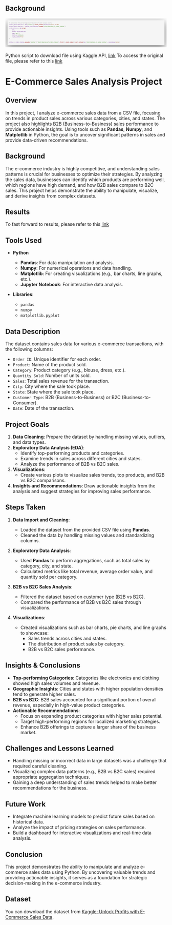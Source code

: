 ## Background

![main](/Picture/code.png)

Python script to download file using Kaggle API, [link](/python_and_junyper/kaggle_download.py)
To access the original file, please refer to this [link](/thedevastator/unlock-profits-with-e-commerce-sales-data/versions/2/Amazon%20Sale%20Report.csv)

# E-Commerce Sales Analysis Project

## Overview

In this project, I analyze e-commerce sales data from a CSV file, focusing on trends in product sales across various categories, cities, and states. The project also highlights B2B (Business-to-Business) sales performance to provide actionable insights. Using tools such as **Pandas**, **Numpy**, and **Matplotlib** in Python, the goal is to uncover significant patterns in sales and provide data-driven recommendations.

## Background

The e-commerce industry is highly competitive, and understanding sales patterns is crucial for businesses to optimize their strategies. By analyzing the sales data, businesses can identify which products are performing well, which regions have high demand, and how B2B sales compare to B2C sales. This project helps demonstrate the ability to manipulate, visualize, and derive insights from complex datasets.

## Results

To fast forward to results, please refer to this [link](/python_and_junyper/analysis.ipynb)

## Tools Used

- **Python**
  - **Pandas**: For data manipulation and analysis.
  - **Numpy**: For numerical operations and data handling.
  - **Matplotlib**: For creating visualizations (e.g., bar charts, line graphs, etc.).
  - **Jupyter Notebook**: For interactive data analysis.

- **Libraries**: 
  - `pandas`
  - `numpy`
  - `matplotlib.pyplot`

## Data Description

The dataset contains sales data for various e-commerce transactions, with the following columns:

- `Order ID`: Unique identifier for each order.
- `Product`: Name of the product sold.
- `Category`: Product category (e.g., blouse, dress, etc.).
- `Quantity Sold`: Number of units sold.
- `Sales`: Total sales revenue for the transaction.
- `City`: City where the sale took place.
- `State`: State where the sale took place.
- `Customer Type`: B2B (Business-to-Business) or B2C (Business-to-Consumer).
- `Date`: Date of the transaction.

## Project Goals

1. **Data Cleaning**: Prepare the dataset by handling missing values, outliers, and data types.
2. **Exploratory Data Analysis (EDA)**:
   - Identify top-performing products and categories.
   - Examine trends in sales across different cities and states.
   - Analyze the performance of B2B vs B2C sales.
3. **Visualizations**:
   - Create various plots to visualize sales trends, top products, and B2B vs B2C comparisons.
4. **Insights and Recommendations**: Draw actionable insights from the analysis and suggest strategies for improving sales performance.

## Steps Taken

1. **Data Import and Cleaning**:
   - Loaded the dataset from the provided CSV file using **Pandas**.
   - Cleaned the data by handling missing values and standardizing columns.

2. **Exploratory Data Analysis**:
   - Used **Pandas** to perform aggregations, such as total sales by category, city, and state.
   - Calculated metrics like total revenue, average order value, and quantity sold per category.

3. **B2B vs B2C Sales Analysis**:
   - Filtered the dataset based on customer type (B2B vs B2C).
   - Compared the performance of B2B vs B2C sales through visualizations.

4. **Visualizations**:
   - Created visualizations such as bar charts, pie charts, and line graphs to showcase:
     - Sales trends across cities and states.
     - The distribution of product sales by category.
     - B2B vs B2C sales performance.

## Insights & Conclusions

- **Top-performing Categories**: Categories like electronics and clothing showed high sales volumes and revenue.
- **Geographic Insights**: Cities and states with higher population densities tend to generate higher sales.
- **B2B vs B2C**: B2B sales accounted for a significant portion of overall revenue, especially in high-value product categories.
- **Actionable Recommendations**:
  - Focus on expanding product categories with higher sales potential.
  - Target high-performing regions for localized marketing strategies.
  - Enhance B2B offerings to capture a larger share of the business market.

## Challenges and Lessons Learned

- Handling missing or incorrect data in large datasets was a challenge that required careful cleaning.
- Visualizing complex data patterns (e.g., B2B vs B2C sales) required appropriate aggregation techniques.
- Gaining a deep understanding of sales trends helped to make better recommendations for the business.

## Future Work

- Integrate machine learning models to predict future sales based on historical data.
- Analyze the impact of pricing strategies on sales performance.
- Build a dashboard for interactive visualizations and real-time data analysis.

## Conclusion

This project demonstrates the ability to manipulate and analyze e-commerce sales data using Python. By uncovering valuable trends and providing actionable insights, it serves as a foundation for strategic decision-making in the e-commerce industry.

## Dataset

You can download the dataset from [Kaggle: Unlock Profits with E-Commerce Sales Data](https://www.kaggle.com/datasets/thedevastator/unlock-profits-with-e-commerce-sales-data/data).

